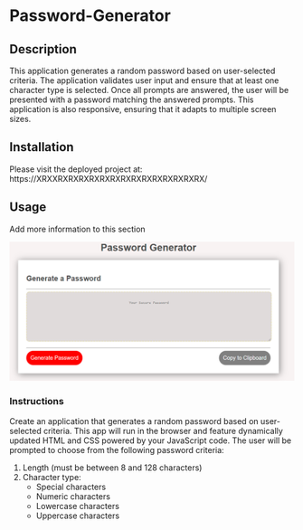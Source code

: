 # Password-Generator

## Description

This application generates a random password based on user-selected criteria.
The application validates user input and ensure that at least one character type is selected.
Once all prompts are answered, the user will be presented with a password matching the answered prompts.
This application is also responsive, ensuring that it adapts to multiple screen sizes.

## Installation

Please visit the deployed project at: https://XRXXRXRXRXRXRXRXRXRXRXRXRXRXRXRX/ 

## Usage
Add more information to this section 

![Image of the App](Assets/Images/ScreenShot1.PNG)

### Instructions

Create an application that generates a random password based on user-selected criteria. This app will run in the browser and feature dynamically updated HTML and CSS powered by your JavaScript code.
The user will be prompted to choose from the following password criteria:
1. Length (must be between 8 and 128 characters)
2. Character type:
    * Special characters
    * Numeric characters
    * Lowercase characters
    * Uppercase characters